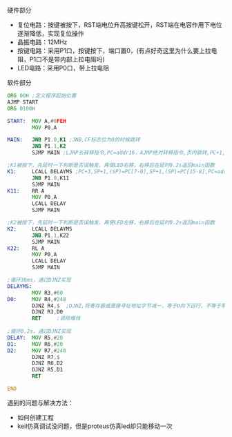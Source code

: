 硬件部分
* 复位电路：按键被按下，RST端电位升高按键松开，RST端在电容作用下电位逐渐降低，实现复位操作
* 晶振电路：12MHz
* 按键电路：采用P1口，按键按下，端口置0，(有点好奇这里为什么要上拉电阻，P1口不是带内部上拉电阻吗)
* LED电路：采用P0口，带上拉电阻

软件部分
```asm
ORG 00H ;定义程序起始位置
AJMP START
ORG 0100H

START:	MOV A,#0FEH
		MOV P0,A

MAIN: 	JNB P1.0,K1 ;JNB,CF标志位为0的时候跳转
		JNB P1.1,K2 
		SJMP MAIN ;LJMP长转移指令,PC=addr16，AJMP绝对转移指令,页内跳转,PC+1,PC[10-0]=addr11，SJMP短转移指令,PC+2,PC=PC+rel，JMP变址寻址转移指令

;K1被按下，先延时一下判断是否误触发，再使LED右移，右移后在延时0.2s返回main函数
K1: 	LCALL DELAYMS ;PC+3,SP+1,(SP)=PC[7-0],SP+1,(SP)=PC[15-8],PC=addr16,很明显这是在调用函数
		JNB P1.0,K11
		SJMP MAIN
K11: 	RR A
		MOV P0,A
		LCALL DELAY
		SJMP MAIN

;K2被按下，先延时一下判断是否误触发，再使LED左移，右移后在延时0.2s返回main函数
K2: 	LCALL DELAYMS 
		JNB P1.1,K22
		SJMP MAIN
K22: 	RL A
		MOV P0,A
		LCALL DELAY
		SJMP MAIN

;循环30ms，通过DJNZ实现
DELAYMS: 
		MOV R3,#60
D0: 	MOV R4,#248
		DJNZ R4,$  ;DJNZ,将寄存器或直接寻址地址字节减一，等于0向下运行，不等于零跳转到指定位置
		DJNZ R3,D0
		RET	    ;调用堆栈
	
;循环0.2s，通过DJNZ实现
DELAY: 	MOV R5,#20
D1: 	MOV R6,#20
D2: 	MOV R7,#248
		DJNZ R7,$
		DJNZ R6,D2
		DJNZ R5,D1
		RET

END
```

遇到的问题与解决方法：
* 如何创建工程
* keil仿真调试没问题，但是proteus仿真led却只能移动一次
